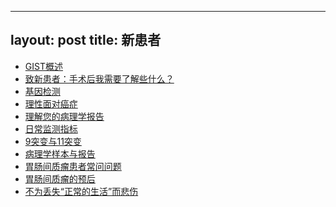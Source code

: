 
---
layout: post
title: 新患者
---

- [GIST概述](../gist-intro/)
- [致新患者：手术后我需要了解些什么？](../20160502181049/)
- [ 基因检测](../jyjc/)
- [理性面对癌症](../thehumanside/)
- [理解您的病理学报告](../uyourreport/)
- [日常监测指标](../monitoring-tests/)
- [9突变与11突变](../exon9andexon11/)
- [病理学样本与报告](../blxybybgpage/)
- [胃肠间质瘤患者常问问题](../wcjzlhzcwwt/)
- [胃肠间质瘤的预后](../gistyh/)
- [不为丢失“正常的生活”而悲伤](../bwdszcdshebs/)

